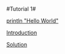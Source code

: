 #Tutorial 1#

<a href="javascript:pasteCode('println &quot;Hello World&quot;')" title="Paste this code in REPL">println "Hello World"</a>

<a href="javascript:navigateTutorial(2)">Introduction</a>

<a href="javascript:pasteCode('println &quot;Hello World&quot;\nprintln &quot;Hello World&quot;')" title="Paste this code in REPL">Solution</a>
